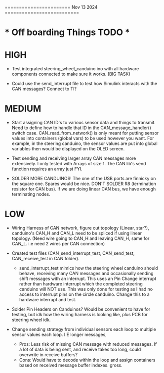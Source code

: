 ======================= Nov 13 2024 ==========================

# * Off boarding Things TODO *

# HIGH
- Test integrated steering_wheel_canduino.ino with all hardware components connected to make sure it works. (BIG TASK)

- Could use the send_interrupt file to test how Simulink interacts with the CAN messages? Connect to TI?

# MEDIUM
- Start assigning CAN ID's to various sensor data and things to transmit. Need to define how to handle that ID in the CAN_message_handler() switch case.
    CAN_read_from_network() is only meant for putting sensor values into containers (global vars) to be used however you want. 
    For example, in the steering canduino, the sensor values are put into global variables then would be displayed on the OLED screen.

- Test sending and receiving larger array CAN messages more extensively. I only tested with Arrays of size 1. The CAN lib's send function requires an array just FYI.

- SOLDER MORE CANDUINOS! The one of the USB ports are finnicky on the square one. Spares would be nice. DON'T SOLDER R8 (termination resistor for CAN bus). 
    If we are doing linear CAN bus, we have enough terminating nodes.


# LOW

- Wiring Harness of CAN network, figure out topology (Linear, star?), canduino's CAN_H and CAN_L need to be spliced if using linear topology.
    (Need wire going to CAN_H and leaving CAN_H, same for CAN_L. i.e need 2 wires per CAN connection)

- Created test files (CAN_send_interrupt_test, CAN_send_test, CAN_receive_test in CAN folder).
	- send_interrupt_test mimics how the steering wheel canduino should behave, receiving many CAN messages and occasionally sending shift messages with an interrupt.
	  This uses an Pin Change interrupt rather than hardware interrupt which the completed steering canduino will NOT use. This was only done for testing as I had no access to interrupt pins on the circle canduino.
	  Change this to a hardware interrupt and test.

- Solder Pin Headers on Canduinos? Would be convenient to have for testing, but idk how the wiring harness is looking like, plus PCB for steering wheel idk.

- Change sending strategy from individual sensors each loop to multiple sensor values each loop. I.E longer messages,
	- Pros: Less risk of missing CAN message with reduced messages. If a lot of data is being sent, and receive takes too long, could overwrite in receive buffers?
	- Cons: Would have to decode within the loop and assign containers based on received message buffer indexes. gross.
